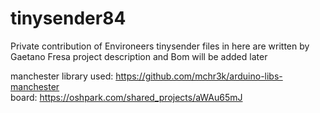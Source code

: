 # tinysender84
Private contribution of Environeers tinysender
files in here are written by Gaetano Fresa
project description and Bom will be added later

manchester library used: https://github.com/mchr3k/arduino-libs-manchester <br/>
board: https://oshpark.com/shared_projects/aWAu65mJ
